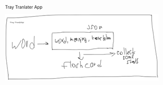 Tray Tranlater App

<picture>
  <source media="(prefers-color-scheme: dark)" srcset="docs/imoge-dark.png">
  <source media="(prefers-color-scheme: light)" srcset="docs/imoge.png">
  <img alt="for light theme" src="imoge.png">
</picture>